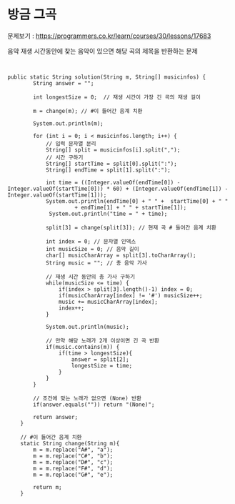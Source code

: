# 방금 그곡

문제보기 : <https://programmers.co.kr/learn/courses/30/lessons/17683>

음악 재생 시간동안에 찾는 음악이 있으면 해당 곡의 제목을 반환하는 문제

<pre><code>

public static String solution(String m, String[] musicinfos) {
        String answer = "";

        int longestSize = 0;  // 재생 시간이 가장 긴 곡의 재생 길이

        m = change(m); // #이 들어간 음계 치환

        System.out.println(m);

        for (int i = 0; i < musicinfos.length; i++) {
            // 입력 문자열 분리
            String[] split = musicinfos[i].split(",");
            // 시간 구하기
            String[] startTime = split[0].split(":");
            String[] endTime = split[1].split(":");
        
            int time = ((Integer.valueOf(endTime[0]) - Integer.valueOf(startTime[0])) * 60) + (Integer.valueOf(endTime[1]) - Integer.valueOf(startTime[1]));
            System.out.println(endTime[0] + " " +  startTime[0] + " "
                     + endTime[1] + " " + startTime[1]);
             System.out.println("time = " + time);

            split[3] = change(split[3]); // 현재 곡 # 들어간 음계 치환

            int index = 0; // 문자열 인덱스
            int musicSize = 0; // 음악 길이
            char[] musicCharArray = split[3].toCharArray();
            String music = ""; // 총 음악 가사

            // 재생 시간 동안의 총 가사 구하기
            while(musicSize <= time) { 
                if(index > split[3].length()-1) index = 0;
                if(musicCharArray[index] != '#') musicSize++;
                music += musicCharArray[index];
                index++;
            }

            System.out.println(music);

            // 만약 해당 노래가 2개 이상이면 긴 곡 반환
            if(music.contains(m)) {
                if(time > longestSize){
                    answer = split[2];
                    longestSize = time;
                }
            }
        }

        // 조건에 맞는 노래가 없으면 (None) 반환
        if(answer.equals("")) return "(None)";

        return answer;
    }

    // #이 들어간 음계 치환
    static String change(String m){
        m = m.replace("A#", "a");
        m = m.replace("C#", "b");
        m = m.replace("D#", "c");
        m = m.replace("F#", "d");
        m = m.replace("G#", "e");

        return m;
    }


</code></pre>